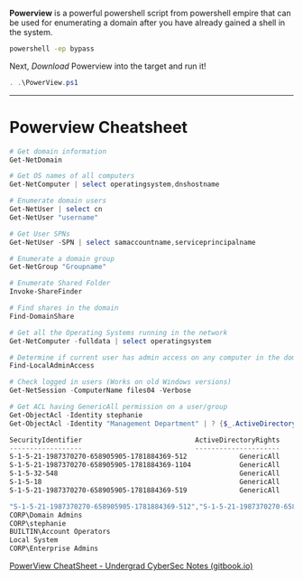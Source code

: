 **Powerview** is a powerful powershell script from powershell empire that can be used for enumerating a domain after you have already gained a shell in the system.

```cmd
powershell -ep bypass
```

Next, *Download* Powerview into the target and run it!
```powershell
. .\PowerView.ps1
```

---
# Powerview Cheatsheet
```powershell
# Get domain information
Get-NetDomain

# Get OS names of all computers
Get-NetComputer | select operatingsystem,dnshostname

# Enumerate domain users
Get-NetUser | select cn
Get-NetUser "username"

# Get User SPNs
Get-NetUser -SPN | select samaccountname,serviceprincipalname

# Enumerate a domain group
Get-NetGroup "Groupname"

# Enumerate Shared Folder
Invoke-ShareFinder

# Find shares in the domain
Find-DomainShare

# Get all the Operating Systems running in the network
Get-NetComputer -fulldata | select operatingsystem

# Determine if current user has admin access on any computer in the domain (Takes time to finish)
Find-LocalAdminAccess

# Check logged in users (Works on old Windows versions)
Get-NetSession -ComputerName files04 -Verbose

# Get ACL having GenericAll permission on a user/group
Get-ObjectAcl -Identity stephanie
Get-ObjectAcl -Identity "Management Department" | ? {$_.ActiveDirectoryRights -eq "GenericAll"} | select SecurityIdentifier,ActiveDirectoryRights

SecurityIdentifier                            ActiveDirectoryRights
------------------                            ---------------------
S-1-5-21-1987370270-658905905-1781884369-512             GenericAll
S-1-5-21-1987370270-658905905-1781884369-1104            GenericAll
S-1-5-32-548                                             GenericAll
S-1-5-18                                                 GenericAll
S-1-5-21-1987370270-658905905-1781884369-519             GenericAll

"S-1-5-21-1987370270-658905905-1781884369-512","S-1-5-21-1987370270-658905905-1781884369-1104","S-1-5-32-548","S-1-5-18","S-1-5-21-1987370270-658905905-1781884369-519" | Convert-SidToName
CORP\Domain Admins
CORP\stephanie
BUILTIN\Account Operators
Local System
CORP\Enterprise Admins
```

[PowerView CheatSheet - Undergrad CyberSec Notes (gitbook.io)](https://zflemingg1.gitbook.io/undergrad-tutorials/powerview/powerview-cheatsheet)
